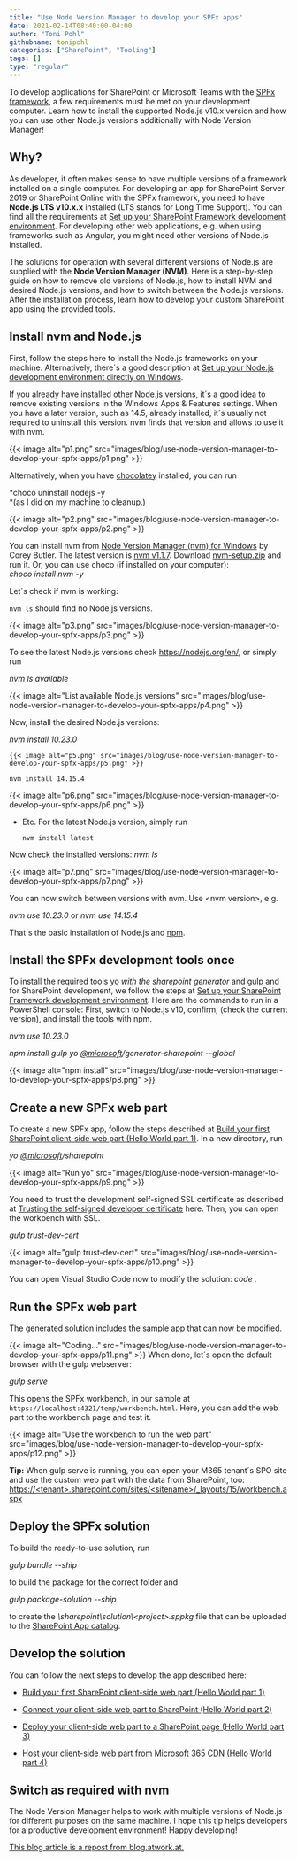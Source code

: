 ```yaml
---
title: "Use Node Version Manager to develop your SPFx apps"
date: 2021-02-14T08:40:00-04:00
author: "Toni Pohl"
githubname: tonipohl
categories: ["SharePoint", "Tooling"]
tags: []
type: "regular"
---
```


To develop applications for SharePoint or Microsoft Teams with the [SPFx
framework](https://docs.microsoft.com/sharepoint/dev/spfx/sharepoint-framework-overview "Overview of the SharePoint Framework"),
a few requirements must be met on your development computer. Learn how
to install the supported Node.js v10.x version and how you can use other
Node.js versions additionally with Node Version
Manager!

## Why? 

As developer, it often makes sense to have multiple versions of a
framework installed on a single computer. For developing an app for
SharePoint Server 2019 or SharePoint Online with the SPFx framework, you
need to have **Node.js LTS v10.x.x** installed (LTS stands for Long Time
Support). You can find all the requirements at [Set up your SharePoint
Framework development
environment](https://docs.microsoft.com/sharepoint/dev/spfx/set-up-your-development-environment "Set up your SharePoint Framework development environment"). For
developing other web applications, e.g. when using frameworks such
as Angular, you might need other versions of Node.js installed.

The solutions for operation with several different versions of Node.js
are supplied with the **Node Version Manager (NVM)**. Here is a
step-by-step guide on how to remove old versions of Node.js, how to
install NVM and desired Node.js versions, and how to switch between the
Node.js versions. After the installation process, learn how to develop
your custom SharePoint app using the provided tools.

## Install nvm and Node.js 

First, follow the steps here to install the Node.js frameworks on your
machine. Alternatively, there´s a good description at [Set up your
Node.js development environment directly on
Windows](https://docs.microsoft.com/windows/nodejs/setup-on-windows "https://docs.microsoft.com/windows/nodejs/setup-on-windows").

If you already have installed other Node.js versions, it´s a good idea
to remove existing versions in the Windows Apps & Features settings.
When you have a later version, such as 14.5, already installed, it´s
usually not required to uninstall this version. nvm finds that version
and allows to use it with nvm.

{{< image alt="p1.png" src="images/blog/use-node-version-manager-to-develop-your-spfx-apps/p1.png" >}}

Alternatively, when you have [chocolatey](https://chocolatey.org/)
installed, you can run

*choco uninstall nodejs -y\
*(as I did on my machine to cleanup.)

{{< image alt="p2.png" src="images/blog/use-node-version-manager-to-develop-your-spfx-apps/p2.png" >}}

You can install nvm from [Node Version Manager (nvm) for
Windows](https://github.com/coreybutler/nvm-windows#node-version-manager-nvm-for-windows "https://github.com/coreybutler/nvm-windows#node-version-manager-nvm-for-windows")
by Corey Butler. The latest version is [nvm
v1.1.7](https://github.com/coreybutler/nvm-windows/releases/tag/1.1.7 "https://github.com/coreybutler/nvm-windows/releases/tag/1.1.7").
Download
[nvm-setup.zip](https://github.com/coreybutler/nvm-windows/releases/download/1.1.7/nvm-setup.zip "https://github.com/coreybutler/nvm-windows/releases/download/1.1.7/nvm-setup.zip")
and run it. Or, you can use choco (if installed on your computer):\
*choco install nvm -y*

Let´s check if nvm is working:

`nvm ls`
should find no Node.js versions.


{{< image alt="p3.png" src="images/blog/use-node-version-manager-to-develop-your-spfx-apps/p3.png" >}}

To see the latest Node.js versions check <https://nodejs.org/en/>, or
simply run

*nvm ls available*

{{< image alt="List available Node.js versions" src="images/blog/use-node-version-manager-to-develop-your-spfx-apps/p4.png" >}}

Now, install the desired Node.js versions:

  *nvm install 10.23.0*


    {{< image alt="p5.png" src="images/blog/use-node-version-manager-to-develop-your-spfx-apps/p5.png" >}}

  `nvm install 14.15.4`



{{< image alt="p6.png" src="images/blog/use-node-version-manager-to-develop-your-spfx-apps/p6.png" >}}

-   Etc. For the latest Node.js version, simply run

    `nvm install latest`

Now check the installed versions: *nvm ls*


{{< image alt="p7.png" src="images/blog/use-node-version-manager-to-develop-your-spfx-apps/p7.png" >}}

You can now switch between versions with nvm. Use \<nvm version>, e.g.

*nvm use 10.23.0* or *nvm use 14.15.4*

That´s the basic installation of Node.js and
[npm](https://www.npmjs.com/get-npm).

## Install the SPFx development tools once 

To install the required tools
[yo](https://docs.microsoft.com/sharepoint/dev/spfx/set-up-your-development-environment#install-yeoman)
*with the sharepoint generator* and
[gulp](https://docs.microsoft.com/sharepoint/dev/spfx/set-up-your-development-environment#install-gulp)
and for SharePoint development, we follow the steps at [Set up your
SharePoint Framework development
environment](https://docs.microsoft.com/sharepoint/dev/spfx/set-up-your-development-environment "https://docs.microsoft.com/sharepoint/dev/spfx/set-up-your-development-environment").
Here are the commands to run in a PowerShell console: First, switch to
Node.js v10, confirm, (check the current version), and install the tools
with npm.

*nvm use 10.23.0*

*npm install gulp yo
[@microsoft](https://techcommunity.microsoft.com/t5/user/viewprofilepage/user-id/41501)/generator-sharepoint
--global*


{{< image alt="npm install" src="images/blog/use-node-version-manager-to-develop-your-spfx-apps/p8.png" >}}

## Create a new SPFx web part 

To create a new SPFx app, follow the steps described at [Build your
first SharePoint client-side web part (Hello World part
1)](https://docs.microsoft.com/sharepoint/dev/spfx/web-parts/get-started/build-a-hello-world-web-part "https://docs.microsoft.com/sharepoint/dev/spfx/web-parts/get-started/build-a-hello-world-web-part").
In a new directory, run

*yo [@microsoft](https://techcommunity.microsoft.com/t5/user/viewprofilepage/user-id/41501)/sharepoint*



{{< image alt="Run yo" src="images/blog/use-node-version-manager-to-develop-your-spfx-apps/p9.png" >}}

You need to trust the development self-signed SSL certificate as
described at [Trusting the self-signed developer
certificate](https://docs.microsoft.com/sharepoint/dev/spfx/set-up-your-development-environment#trusting-the-self-signed-developer-certificate "https://docs.microsoft.com/sharepoint/dev/spfx/set-up-your-development-environment#trusting-the-self-signed-developer-certificate")
here. Then, you can open the workbench with SSL.

*gulp trust-dev-cert*


{{< image alt="gulp trust-dev-cert" src="images/blog/use-node-version-manager-to-develop-your-spfx-apps/p10.png" >}}

You can open Visual Studio Code now to modify the solution: *code .*

## Run the SPFx web part 

The generated solution includes the sample app that can now be modified.



{{< image alt="Coding\..." src="images/blog/use-node-version-manager-to-develop-your-spfx-apps/p11.png" >}}
When done, let´s open the default browser with the gulp webserver:

*gulp serve*

This opens the SPFx workbench, in our sample at
`https://localhost:4321/temp/workbench.html`. Here, you can add the
web part to the workbench page and test it.


{{< image alt="Use the workbench to run the web part" src="images/blog/use-node-version-manager-to-develop-your-spfx-apps/p12.png" >}}

**Tip:** When gulp serve is running, you can open your M365 tenant´s SPO
site and use the custom web part with the data from SharePoint, too:
[https://\<tenant>.sharepoint.com/sites/\<sitename>/\_layouts/15/workbench.aspx](https://%3ctenant%3e.sharepoint.com/sites/%3Csitename%3E/_layouts/15/workbench.aspx)

## Deploy the SPFx solution 

To build the ready-to-use solution, run

*gulp bundle \--ship*

to build the package for the correct folder and

*gulp package-solution \--ship*

to create the *\\sharepoint\\solution\\\<project>.sppkg* file that can
be uploaded to the [SharePoint App
catalog](https://docs.microsoft.com/sharepoint/use-app-catalog?redirectSourcePath=%252farticle%252fuse-the-app-catalog-to-make-custom-business-apps-available-for-your-sharepoint-online-environment-0b6ab336-8b83-423f-a06b-bcc52861cba0).

## Develop the solution 

You can follow the next steps to develop the app described here:

-   [Build your first SharePoint client-side web part (Hello World part
    1)](https://docs.microsoft.com/sharepoint/dev/spfx/web-parts/get-started/build-a-hello-world-web-part "https://docs.microsoft.com/sharepoint/dev/spfx/web-parts/get-started/build-a-hello-world-web-part")

-   [Connect your client-side web part to SharePoint (Hello World part
    2)](https://docs.microsoft.com/sharepoint/dev/spfx/web-parts/get-started/connect-to-sharepoint "https://docs.microsoft.com/sharepoint/dev/spfx/web-parts/get-started/connect-to-sharepoint")

-   [Deploy your client-side web part to a SharePoint page (Hello World
    part
    3)](https://docs.microsoft.com/sharepoint/dev/spfx/web-parts/get-started/connect-to-sharepoint "https://docs.microsoft.com/sharepoint/dev/spfx/web-parts/get-started/connect-to-sharepoint")

-   [Host your client-side web part from Microsoft 365 CDN (Hello World
    part
    4)](https://docs.microsoft.com/sharepoint/dev/spfx/web-parts/get-started/hosting-webpart-from-office-365-cdn "https://docs.microsoft.com/sharepoint/dev/spfx/web-parts/get-started/hosting-webpart-from-office-365-cdn")

## Switch as required with nvm

The Node Version Manager helps to work with multiple versions of Node.js
for different purposes on the same machine. I hope this tip helps
developers for a productive development environment!
Happy
developing!

[This blog article is a repost from
blog.atwork.at.](https://blog.atwork.at/post/Use-nvm-for-multiple-nodejs-versions "blog.atwork.at")
 